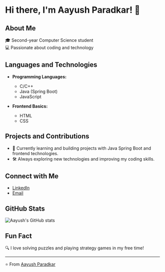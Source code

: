 # Hi there, I'm Aayush Paradkar! 👋

## About Me
🎓 Second-year Computer Science student  
💻 Passionate about coding and technology  

## Languages and Technologies
- **Programming Languages:**
  - C/C++
  - Java (Spring Boot)
  - JavaScript

- **Frontend Basics:**
  - HTML
  - CSS

## Projects and Contributions
- 🌱 Currently learning and building projects with Java Spring Boot and frontend technologies.
- 🛠️ Always exploring new technologies and improving my coding skills.

## Connect with Me
- [LinkedIn](https://www.linkedin.com/in/ayush-paradkar-49746b253)
- [Email](mailto:aayushparadkar4@gmail.com)

## GitHub Stats
![Aayush's GitHub stats](https://github-readme-stats.vercel.app/api?username=aayush-pawar&show_icons=true&theme=radical)

## Fun Fact
🔍 I love solving puzzles and playing strategy games in my free time!

---

⭐️ From [Aayush Paradkar](https://github.com/aayush-pawar)
